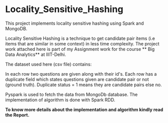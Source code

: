 # Locality_Sensitive_Hashing
This project implements locality sensitive hashing using Spark and MongoDB. 

Locality Sensitive Hashing is a technique to get candidate pair items (i.e items that are similar in some context) in less time complexity. 
The project work attached here is part of my Assignment work for the course ** Big Data Analytics** at IIIT-Delhi. 

The dataset used here (csv file) contains:

In each row two questions are given along with their id's. 
Each row has a duplicate field which states questions given are candidate pair or not (ground truth). Duplicate status = 1 means they are candidate pairs else no.

Pyspark is used to fetch the data from MongoDb database.
The implementation of algorithm is done with Spark RDD.

**To know more details about the implementation and algorithm kindly read the Report.**
